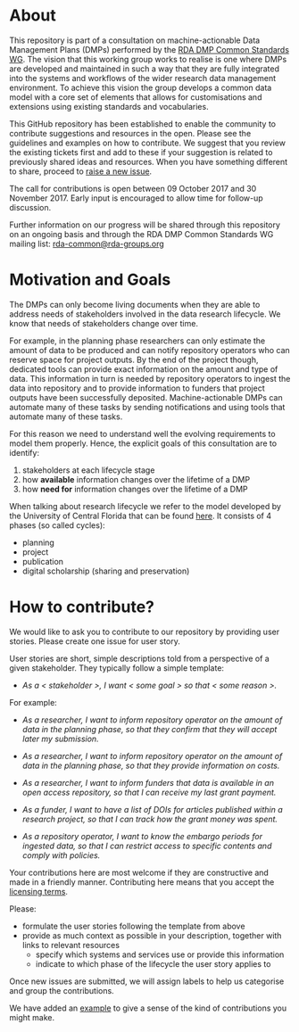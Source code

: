 # About

This repository is part of a consultation on machine-actionable Data Management Plans (DMPs) performed by the [RDA DMP Common Standards WG]( https://www.rd-alliance.org/groups/dmp-common-standards-wg). The vision that this working group works to realise is one where DMPs are developed and maintained in such a way that they are fully integrated into the systems and workflows of the wider research data management environment. To achieve this vision the group develops a common data model with a core set of elements that allows for customisations and extensions using existing standards and vocabularies. 

This GitHub repository has been established to enable the community to contribute suggestions and resources in the open. Please see the guidelines and examples on how to contribute. We suggest that you review the existing tickets first and add to these if your suggestion is related to previously shared ideas and resources. When you have something different to share, proceed to [raise a new issue](https://github.com/RDA-DMP-Common/user-stories/issues).

The call for contributions is open between 09 October 2017 and 30 November 2017. Early input is encouraged to allow time for follow-up discussion.

Further information on our progress will be shared through this repository on an ongoing basis and through the RDA DMP Common Standards WG mailing list: rda-common@rda-groups.org

# Motivation and Goals
The DMPs can only become living documents when they are able to address needs of stakeholders involved in the data research lifecycle. We know that needs of stakeholders change over time. 

For example, in the planning phase researchers can only estimate the amount of data to be produced and can notify repository operators who can reserve space for project outputs. By the end of the project though, dedicated tools can provide exact information on the amount and type of data. This information in turn is needed by repository operators to ingest the data into repository and to provide information to funders that project outputs have been successfully deposited. Machine-actionable DMPs can automate many of these tasks by sending notifications and using tools that automate many of these tasks. 

For this reason we need to understand well the evolving requirements to model them properly. Hence, the explicit goals of this consultation are to identify:
1.	stakeholders at each lifecycle stage
2.	how **available** information changes over the lifetime of a DMP
3.	how **need for** information changes  over the lifetime of a DMP

When talking about research lifecycle we refer to the model developed by the University of Central Florida that can be found [here](http://library.ucf.edu/about/departments/scholarly-communication/research-lifecycle/). It consists of 4 phases (so called cycles):
- planning
- project
- publication
- digital scholarship (sharing and preservation)

# How to contribute?
We would like to ask you to contribute to our repository by providing user stories. Please create one issue for user story.

User stories are short, simple descriptions told from a perspective of a given stakeholder. They typically follow a simple template:

- *As a < stakeholder >, I want < some goal > so that < some reason >.* 

For example:
- *As a researcher, I want to inform repository operator on the amount of data in the planning phase, so that they confirm that they will accept later my submission.*

- *As a researcher, I want to inform repository operator on the amount of data in the planning phase, so that they provide information on costs.*

- *As a researcher, I want to inform funders that data is available in an open access repository, so that I can receive my last grant payment.*

- *As a funder, I want to have a list of DOIs for articles published within a research project, so that I can track how the grant money was spent.* 

- *As a repository operator, I want to know the embargo periods for ingested data, so that I can restrict access to specific contents and comply with policies.*


Your contributions here are most welcome if they are constructive and made in a friendly manner. Contributing here means that you accept the [licensing terms](https://github.com/RDA-DMP-Common/user-stories/blob/master/LICENSE.md).

Please:
-	formulate the user stories following the template from above
- provide as much context as possible in your description, together with links to relevant resources
  - specify which systems and services use or provide this information
  - indicate to which phase of the lifecycle the user story applies to

Once new issues are submitted, we will assign labels to help us categorise and group the contributions.

We have added an [example](https://github.com/RDA-DMP-Common/user-stories/issues/1) to give a sense of the kind of contributions you might make. 
